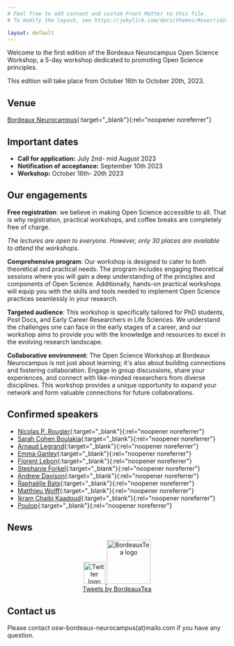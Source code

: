 ```yaml
---
# Feel free to add content and custom Front Matter to this file.
# To modify the layout, see https://jekyllrb.com/docs/themes/#overriding-theme-defaults

layout: default
---
```


Welcome to the first edition of the Bordeaux Neurocampus Open Science Workshop, a 5-day workshop dedicated to promoting Open Science principles. 

This edition will take place from October 16th to October 20th, 2023.

## Venue

[Bordeaux Neurocampus](https://www.bordeaux-neurocampus.fr/en/){:target="_blank"}{:rel="noopener noreferrer"}

## Important dates

- **Call for application:** July 2nd- mid August 2023
- **Notification of acceptance:** September 10th 2023
- **Workshop:** October 16th- 20th 2023

## Our engagements 

**Free registration**: we believe in making Open Science accessible to all. That is why registration, practical workshops, and coffee breaks are completely free of charge.

*The lectures are open to everyone. However, only 30 places are available to attend the workshops.*

**Comprehensive program**: Our workshop is designed to cater to both theoretical and practical needs. The program includes engaging theoretical sessions where you will gain a deep understanding of the principles and components of Open Science. Additionally, hands-on practical workshops will equip you with the skills and tools needed to implement Open Science practices seamlessly in your research.

**Targeted audience**: This workshop is specifically tailored for PhD students, Post Docs, and Early Career Researchers in Life Sciences. We understand the challenges one can face in the early stages of a career, and our workshop aims to provide you with the knowledge and resources to excel in the evolving research landscape.

**Collaborative environment**: The Open Science Workshop at Bordeaux Neurocampus is not just about learning; it's also about building connections and fostering collaboration. Engage in group discussions, share your experiences, and connect with like-minded researchers from diverse disciplines. This workshop provides a unique opportunity to expand your network and form valuable connections for future collaborations.

## Confirmed speakers

- [Nicolas P. Rougier](https://www.labri.fr/perso/nrougier/#newsste){:target="_blank"}{:rel="noopener noreferrer"} 
- [Sarah Cohen Boulakia](https://sarah.cohen-boulakia.eu/index.php){:target="_blank"}{:rel="noopener noreferrer"}
- [Arnaud Legrand](https://polaris.imag.fr/arnaud.legrand/){:target="_blank"}{:rel="noopener noreferrer"}
- [Emma Ganley](https://www.linkedin.com/in/eganley/?originalSubdomain=uk){:target="_blank"}{:rel="noopener noreferrer"}
- [Florent Lebon](https://www.florent-lebon.com/phd-neuroscience){:target="_blank"}{:rel="noopener noreferrer"}
- [Stephanie Forkel](https://www.stephanieforkel.com){:target="_blank"}{:rel="noopener noreferrer"} 
- [Andrew Davison](https://andrewdavison.info/){:target="_blank"}{:rel="noopener noreferrer"} 
- [Raphaëlle Bats](https://www.linkedin.com/in/raphaellebats/){:target="_blank"}{:rel="noopener noreferrer"}
- [Matthieu Wolff](https://www.bordeaux-neurocampus.fr/en/staff/mathieu-wolff/){:target="_blank"}{:rel="noopener noreferrer"}
- [Ikram Chaibi Kaadoud](https://ikramchraibik.com){:target="_blank"}{:rel="noopener noreferrer"}
- [Poulop](https://educationducrayon.com){:target="_blank"}{:rel="noopener noreferrer"}

## News

<div class="jekyll-twitter-plugin" align="center">
<!-- The line below is commented because the plugin is not supported by Github pages but can be used locally - refer to https://gist.github.com/abhisheknaik96/26ce79ac7a307eb836dcf02a52f87cf2 for more details -->
    <a class="twitter-timeline" data-width="500" data-tweet-limit="2" 
    href="https://twitter.com/BordeauxTea?ref_src=twsrc%5Etfw"
    target="_blank">
        <div>
            <img alt="Twitter logo" src="{{ site.baseurl }}/assets/img/logo-Twitter.png" height="50">
            <img alt="BordeauxTea logo" src="{{ site.baseurl }}/assets/img/logo-BordeauxTea.jpg" height="100"> 
        </div>
        <div>Tweets by BordeauxTea</div>
    </a>
    <script async="" src="https://platform.twitter.com/widgets.js" charset="utf-8"></script>
</div>

## Contact us

Please contact osw-bordeaux-neurocampus(at)mailo.com if you have any question.
